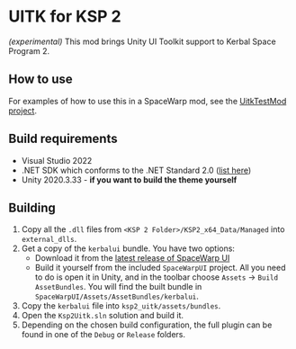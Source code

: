 # UITK for KSP 2

*(experimental)* This mod brings Unity UI Toolkit support to Kerbal Space Program 2.

## How to use
For examples of how to use this in a SpaceWarp mod, see the [UitkTestMod project](https://github.com/jan-bures/UitkTestMod).

## Build requirements
- Visual Studio 2022
- .NET SDK which conforms to the .NET Standard 2.0 ([list here](https://learn.microsoft.com/en-us/dotnet/standard/net-standard?tabs=net-standard-2-0#tabpanel_1_net-standard-2-0))
- Unity 2020.3.33 - **if you want to build the theme yourself**

## Building
1. Copy all the `.dll` files from `<KSP 2 Folder>/KSP2_x64_Data/Managed` into `external_dlls`.
2. Get a copy of the `kerbalui` bundle. You have two options:
   - Download it from the [latest release of SpaceWarp UI](https://github.com/jan-bures/SpaceWarpUI/releases/latest)
   - Build it yourself from the included `SpaceWarpUI` project. All you need to do is open it in Unity, and in the
     toolbar choose `Assets` -> `Build AssetBundles`. You will find the built bundle in
     `SpaceWarpUI/Assets/AssetBundles/kerbalui`.
3. Copy the `kerbalui` file into `ksp2_uitk/assets/bundles`.
4. Open the `Ksp2Uitk.sln` solution and build it.
5. Depending on the chosen build configuration, the full plugin can be found in one of the `Debug` or `Release` folders.
